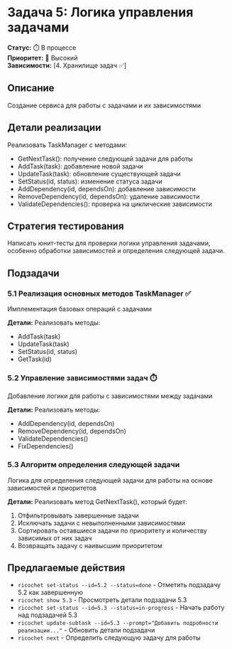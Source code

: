 # Задача 5: Логика управления задачами

**Статус:** ⏱️ В процессе  
**Приоритет:** 🔴 Высокий  
**Зависимости:** [4. Хранилище задач ✅]

## Описание
Создание сервиса для работы с задачами и их зависимостями

## Детали реализации
Реализовать TaskManager с методами:
- GetNextTask(): получение следующей задачи для работы
- AddTask(task): добавление новой задачи
- UpdateTask(task): обновление существующей задачи
- SetStatus(id, status): изменение статуса задачи
- AddDependency(id, dependsOn): добавление зависимости
- RemoveDependency(id, dependsOn): удаление зависимости
- ValidateDependencies(): проверка на циклические зависимости

## Стратегия тестирования
Написать юнит-тесты для проверки логики управления задачами, особенно обработки зависимостей и определения следующей задачи.

## Подзадачи

### 5.1 Реализация основных методов TaskManager ✅
Имплементация базовых операций с задачами

**Детали:**
Реализовать методы:
- AddTask(task)
- UpdateTask(task)
- SetStatus(id, status)
- GetTask(id)

### 5.2 Управление зависимостями задач ⏱️
Добавление логики для работы с зависимостями между задачами

**Детали:**
Реализовать методы:
- AddDependency(id, dependsOn)
- RemoveDependency(id, dependsOn)
- ValidateDependencies()
- FixDependencies()

### 5.3 Алгоритм определения следующей задачи
Логика для определения следующей задачи для работы на основе зависимостей и приоритетов

**Детали:**
Реализовать метод GetNextTask(), который будет:
1. Отфильтровывать завершенные задачи
2. Исключать задачи с невыполненными зависимостями
3. Сортировать оставшиеся задачи по приоритету и количеству зависимых от них задач
4. Возвращать задачу с наивысшим приоритетом

## Предлагаемые действия
- `ricochet set-status --id=5.2 --status=done` - Отметить подзадачу 5.2 как завершенную
- `ricochet show 5.3` - Просмотреть детали подзадачи 5.3
- `ricochet set-status --id=5.3 --status=in-progress` - Начать работу над подзадачей 5.3
- `ricochet update-subtask --id=5.3 --prompt="Добавить подробности реализации..."` - Обновить детали подзадачи
- `ricochet next` - Определить следующую задачу для работы 
